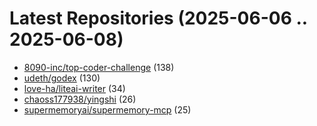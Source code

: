 # Latest Repositories (2025-06-06 .. 2025-06-08)

- [8090-inc/top-coder-challenge](https://github.com/8090-inc/top-coder-challenge) (138)
- [udeth/godex](https://github.com/udeth/godex) (130)
- [love-ha/liteai-writer](https://github.com/love-ha/liteai-writer) (34)
- [chaoss177938/yingshi](https://github.com/chaoss177938/yingshi) (26)
- [supermemoryai/supermemory-mcp](https://github.com/supermemoryai/supermemory-mcp) (25)
